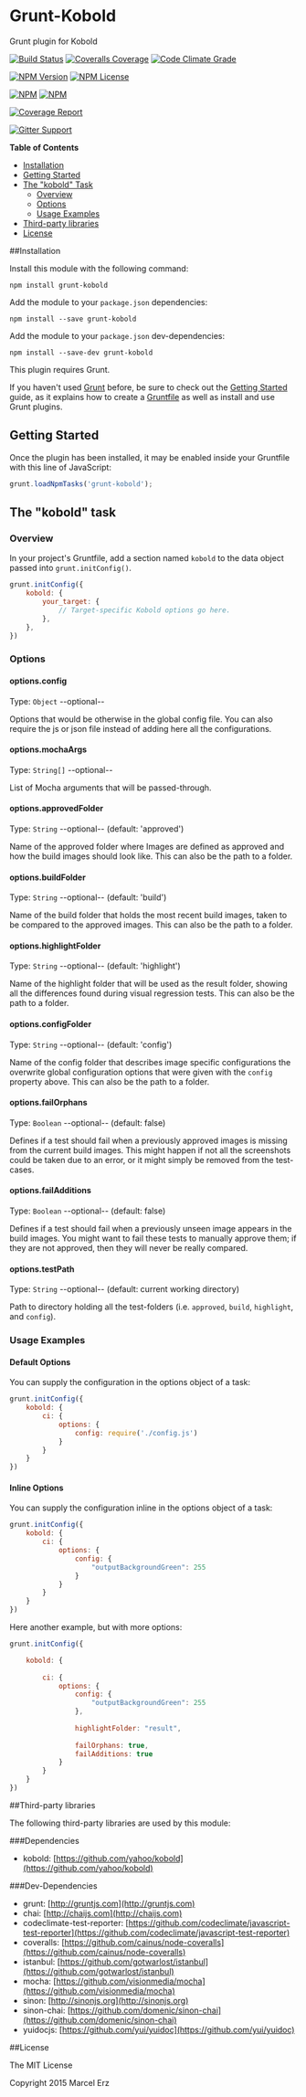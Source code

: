 Grunt-Kobold
===============

Grunt plugin for Kobold


[![Build Status](https://img.shields.io/travis/preceptorjs/grunt-kobold.svg)](http://travis-ci.org/preceptorjs/grunt-kobold)
[![Coveralls Coverage](https://img.shields.io/coveralls/preceptorjs/grunt-kobold.svg)](https://coveralls.io/r/preceptorjs/grunt-kobold)
[![Code Climate Grade](https://img.shields.io/codeclimate/github/preceptorjs/grunt-kobold.svg)](https://codeclimate.com/github/preceptorjs/grunt-kobold)

[![NPM Version](https://badge.fury.io/js/grunt-kobold.svg)](https://www.npmjs.com/package/grunt-kobold)
[![NPM License](https://img.shields.io/npm/l/grunt-kobold.svg)](https://www.npmjs.com/package/grunt-kobold)

[![NPM](https://nodei.co/npm/grunt-kobold.png?downloads=true&stars=true)](https://www.npmjs.com/package/grunt-kobold)
[![NPM](https://nodei.co/npm-dl/grunt-kobold.png?months=3&height=2)](https://www.npmjs.com/package/grunt-kobold)

[![Coverage Report](https://img.shields.io/badge/Coverage_Report-Available-blue.svg)](http://preceptorjs.github.io/grunt-kobold/coverage/lcov-report/)

[![Gitter Support](https://img.shields.io/badge/Support-Gitter_IM-yellow.svg)](https://gitter.im/preceptorjs/support)


**Table of Contents**
* [Installation](#installation)
* [Getting Started](#getting-started)
* [The "kobold" Task](#the-kobold-task)
    * [Overview](#overview)
    * [Options](#options)
    * [Usage Examples](#usage-examples)
* [Third-party libraries](#third-party-libraries)
* [License](#license)


##Installation

Install this module with the following command:
```shell
npm install grunt-kobold
```

Add the module to your ```package.json``` dependencies:
```shell
npm install --save grunt-kobold
```
Add the module to your ```package.json``` dev-dependencies:
```shell
npm install --save-dev grunt-kobold
```

This plugin requires Grunt.

If you haven't used [Grunt](http://gruntjs.com/) before, be sure to check out the [Getting Started](http://gruntjs.com/getting-started) guide, as it explains how to create a [Gruntfile](http://gruntjs.com/sample-gruntfile) as well as install and use Grunt plugins.


## Getting Started

Once the plugin has been installed, it may be enabled inside your Gruntfile with this line of JavaScript:

```javascript
grunt.loadNpmTasks('grunt-kobold');
```

## The "kobold" task

### Overview
In your project's Gruntfile, add a section named `kobold` to the data object passed into `grunt.initConfig()`.

```javascript
grunt.initConfig({
	kobold: {
		your_target: {
			// Target-specific Kobold options go here.
		},
	},
})
```


### Options

#### options.config
Type: `Object` --optional--

Options that would be otherwise in the global config file. 
You can also require the js or json file instead of adding here all the configurations.

#### options.mochaArgs
Type: `String[]` --optional--

List of Mocha arguments that will be passed-through.

#### options.approvedFolder
Type: `String` --optional-- (default: 'approved')

Name of the approved folder where Images are defined as approved and how the build images should look like. This can also be the path to a folder.

#### options.buildFolder
Type: `String` --optional-- (default: 'build')

Name of the build folder that holds the most recent build images, taken to be compared to the approved images. This can also be the path to a folder.

#### options.highlightFolder
Type: `String` --optional-- (default: 'highlight')

Name of the highlight folder that will be used as the result folder, showing all the differences found during visual regression tests. This can also be the path to a folder.

#### options.configFolder
Type: `String` --optional-- (default: 'config')

Name of the config folder that describes image specific configurations the overwrite global configuration options that were given with the ```config``` property above. This can also be the path to a folder.

#### options.failOrphans
Type: `Boolean` --optional-- (default: false)

Defines if a test should fail when a previously approved images is missing from the current build images. This might happen if not all the screenshots could be taken due to an error, or it might simply be removed from the test-cases.

#### options.failAdditions
Type: `Boolean` --optional-- (default: false)

Defines if a test should fail when a previously unseen image appears in the build images. You might want to fail these tests to manually approve them; if they are not approved, then they will never be really compared.

#### options.testPath
Type: `String` --optional-- (default: current working directory)

Path to directory holding all the test-folders (i.e. ```approved```, ```build```, ```highlight```, and ```config```).

### Usage Examples

#### Default Options

You can supply the configuration in the options object of a task:

```javascript
grunt.initConfig({
	kobold: {
		ci: {
			options: {
				config: require('./config.js')
			}
		}
	}
})
```

#### Inline Options 

You can supply the configuration inline in the options object of a task:

```javascript
grunt.initConfig({
	kobold: {
		ci: {
			options: {
				config: {
					"outputBackgroundGreen": 255
				}
			}
		}
	}
})
```

Here another example, but with more options:

```javascript
grunt.initConfig({

	kobold: {
  
		ci: {
			options: {
				config: {
					"outputBackgroundGreen": 255
				},
				
				highlightFolder: "result",
				
				failOrphans: true,
				failAdditions: true
			}
		}
	}
})
```

##Third-party libraries

The following third-party libraries are used by this module:

###Dependencies
* kobold: [https://github.com/yahoo/kobold](https://github.com/yahoo/kobold)

###Dev-Dependencies
* grunt: [http://gruntjs.com](http://gruntjs.com)
* chai: [http://chaijs.com](http://chaijs.com)
* codeclimate-test-reporter: [https://github.com/codeclimate/javascript-test-reporter](https://github.com/codeclimate/javascript-test-reporter)
* coveralls: [https://github.com/cainus/node-coveralls](https://github.com/cainus/node-coveralls)
* istanbul: [https://github.com/gotwarlost/istanbul](https://github.com/gotwarlost/istanbul)
* mocha: [https://github.com/visionmedia/mocha](https://github.com/visionmedia/mocha)
* sinon: [http://sinonjs.org](http://sinonjs.org)
* sinon-chai: [https://github.com/domenic/sinon-chai](https://github.com/domenic/sinon-chai)
* yuidocjs: [https://github.com/yui/yuidoc](https://github.com/yui/yuidoc)

##License

The MIT License

Copyright 2015 Marcel Erz
